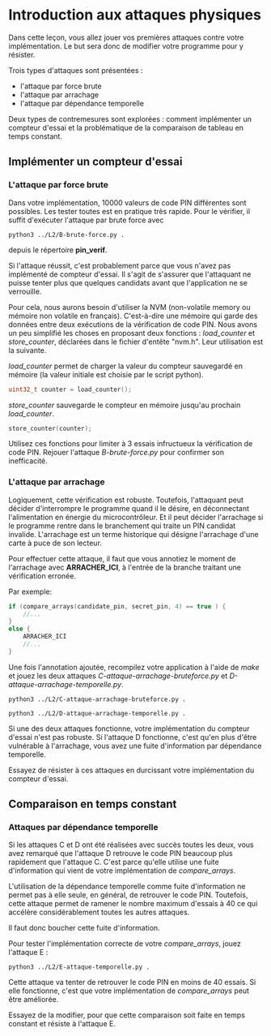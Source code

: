 # Introduction aux attaques physiques

Dans cette leçon, vous allez jouer vos premières attaques contre votre implémentation.
Le but sera donc de modifier votre programme pour y résister.

Trois types d'attaques sont présentées :
- l'attaque par force brute
- l'attaque par arrachage
- l'attaque par dépendance temporelle

Deux types de contremesures sont explorées : comment implémenter un compteur d'essai et la problématique de la comparaison de tableau en temps constant.

## Implémenter un compteur d'essai

### L'attaque par force brute

Dans votre implémentation, 10000 valeurs de code PIN différentes sont possibles. Les tester toutes est en pratique très rapide.
Pour le vérifier, il suffit d'exécuter l'attaque par brute force avec
```
python3 ../L2/B-brute-force.py .
```
depuis le répertoire **pin_verif**.

Si l'attaque réussit, c'est probablement parce que vous n'avez pas implémenté de compteur d'essai.
Il s'agit de s'assurer que l'attaquant ne puisse tenter plus que quelques candidats avant que l'application ne se verrouille.

Pour cela, nous aurons besoin d'utiliser la NVM (non-volatile memory ou mémoire non volatile en français). C'est-à-dire une mémoire qui garde des données entre deux exécutions de la vérification de code PIN.
Nous avons un peu simplifié les choses en proposant deux fonctions : *load_counter* et *store_counter*, déclarées dans le fichier d'entête "nvm.h".
Leur utilisation est la suivante.

*load_counter* permet de charger la valeur du compteur sauvegardé en mémoire (la valeur initiale est choisie par le script python).
```C
uint32_t counter = load_counter();
```

*store_counter* sauvegarde le compteur en mémoire jusqu'au prochain *load_counter*.
```C
store_counter(counter);
```

Utilisez ces fonctions pour limiter à 3 essais infructueux la vérification de code PIN. Rejouer l'attaque *B-brute-force.py* pour confirmer son inefficacité.

### L'attaque par arrachage

Logiquement, cette vérification est robuste. Toutefois, l'attaquant peut décider d'interrompre le programme quand il le désire, en déconnectant l'alimentation en énergie du microcontrôleur.
Et il peut décider l'arrachage si le programme rentre dans le branchement qui traite un PIN candidat invalide. L'arrachage est un terme historique qui désigne l'arrachage d'une carte à puce de son lecteur.

Pour effectuer cette attaque, il faut que vous annotiez le moment de l'arrachage avec **ARRACHER_ICI**, à l'entrée de la branche traitant une vérification erronée.

Par exemple:

```C
if (compare_arrays(candidate_pin, secret_pin, 4) == true ) {
    //...
}
else {
    ARRACHER_ICI
    //...
}
```

Une fois l'annotation ajoutée, recompilez votre application à l'aide de *make* et jouez les deux attaques *C-attaque-arrachage-bruteforce.py* et *D-attaque-arrachage-temporelle.py*.

```
python3 ../L2/C-attaque-arrachage-bruteforce.py .
```

```
python3 ../L2/D-attaque-arrachage-temporelle.py .
```

Si une des deux attaques fonctionne, votre implémentation du compteur d'essai n'est pas robuste.
Si l'attaque D fonctionne, c'est qu'en plus d'être vulnérable à l'arrachage, vous avez une fuite d'information par dépendance temporelle.

Essayez de résister à ces attaques en durcissant votre implémentation du compteur d'essai.

## Comparaison en temps constant

### Attaques par dépendance temporelle

Si les attaques C et D ont été réalisées avec succès toutes les deux, vous avez remarqué que l'attaque D retrouve le code PIN beaucoup plus rapidement que l'attaque C.
C'est parce qu'elle utilise une fuite d'information qui vient de votre implémentation de *compare_arrays*.

L'utilisation de la dépendance temporelle comme fuite d'information ne permet pas à elle seule, en général, de retrouver le code PIN.
Toutefois, cette attaque permet de ramener le nombre maximum d'essais à 40 ce qui accélère considérablement toutes les autres attaques.

Il faut donc boucher cette fuite d'information.

Pour tester l'implémentation correcte de votre *compare_arrays*, jouez l'attaque E :

```
python3 ../L2/E-attaque-temporelle.py .
```

Cette attaque va tenter de retrouver le code PIN en moins de 40 essais. Si elle fonctionne, c'est que votre implémentation de *compare_arrays* peut être améliorée.

Essayez de la modifier, pour que cette comparaison soit faite en temps constant et résiste à l'attaque E.
